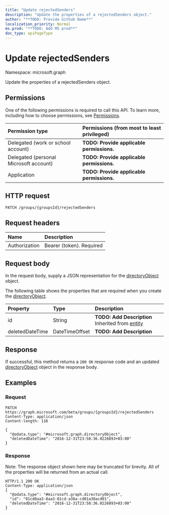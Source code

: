 ```yaml
---
title: "Update rejectedSenders"
description: "Update the properties of a rejectedSenders object."
author: "**TODO: Provide Github Name**"
localization_priority: Normal
ms.prod: "**TODO: Add MS prod**"
doc_type: apiPageType
---
```


# Update rejectedSenders

Namespace: microsoft.graph

Update the properties of a rejectedSenders object.

## Permissions
One of the following permissions is required to call this API. To learn more, including how to choose permissions, see [Permissions](/concepts/permissions-reference.md).

|Permission type|Permissions (from most to least privileged)|
|:---|:---|
|Delegated (work or school account)|**TODO: Provide applicable permissions.**|
|Delegated (personal Microsoft account)|**TODO: Provide applicable permissions.**|
|Application|**TODO: Provide applicable permissions.**|

## HTTP request
<!-- {
  "blockType": "ignored"
}
-->
``` http
PATCH /groups/{groupsId}/rejectedSenders
```

## Request headers
|Name|Description|
|:---|:---|
|Authorization|Bearer {token}. Required|

## Request body
In the request body, supply a JSON representation for the [directoryObject](../resources/directoryobject.md) object.

The following table shows the properties that are required when you create the [directoryObject](../resources/directoryobject.md).

|Property|Type|Description|
|:---|:---|:---|
|id|String|**TODO: Add Description** Inherited from [entity](../resources/entity.md)|
|deletedDateTime|DateTimeOffset|**TODO: Add Description**|



## Response
If successful, this method returns a `200 OK` response code and an updated [directoryObject](../resources/directoryobject.md) object in the response body.

## Examples

### Request
<!-- {
  "blockType": "request",
  "name": "update_rejectedsenders"
}
-->
``` http
PATCH https://graph.microsoft.com/beta/groups/{groupsId}/rejectedSenders
Content-Type: application/json
Content-length: 116

{
  "@odata.type": "#microsoft.graph.directoryObject",
  "deletedDateTime": "2016-12-31T23:58:36.0226893+03:00"
}
```

### Response
Note: The response object shown here may be truncated for brevity. All of the properties will be returned from an actual call.
<!-- {
  "blockType": "response",
  "truncated": true
}
-->
``` http
HTTP/1.1 200 OK
Content-Type: application/json
{
  "@odata.type": "#microsoft.graph.directoryObject",
  "id": "01cd8aa3-8aa3-01cd-a38a-cd01a38acd01",
  "deletedDateTime": "2016-12-31T23:58:36.0226893+03:00"
}
```

